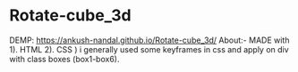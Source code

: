 # Rotate-cube_3d

DEMP: https://ankush-nandal.github.io/Rotate-cube_3d/
About:-
MADE with 1). HTML  2). CSS
) i generally used some keyframes in css and apply on div with class boxes (box1-box6).
